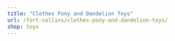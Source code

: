 ```yaml
---
title: "Clothes Pony and Dandelion Toys"
url: /fort-collins/clothes-pony-and-dandelion-toys/
shop: toys
---
```

